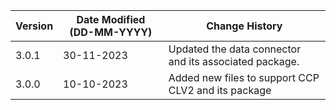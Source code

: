 | **Version** | **Date Modified (DD-MM-YYYY)** | **Change History**                                                 |
|-------------|--------------------------------|--------------------------------------------------------------------|
| 3.0.1       | 30-11-2023                     |	Updated the data connector and its associated package.            |
| 3.0.0       | 10-10-2023                     |	Added new files to support CCP CLV2 and its package             |	                                                           